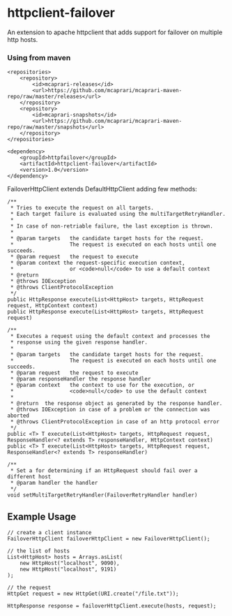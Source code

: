 httpclient-failover
===================

An extension to apache httpclient that adds support for failover on multiple http hosts.


### Using from maven

    <repositories>
        <repository>
            <id>mcaprari-releases</id>
            <url>https://github.com/mcaprari/mcaprari-maven-repo/raw/master/releases</url>
        </repository>
        <repository>
            <id>mcaprari-snapshots</id>
            <url>https://github.com/mcaprari/mcaprari-maven-repo/raw/master/snapshots</url>
        </repository>
    </repositories>

    <dependency>
        <groupId>httpfailover</groupId>
        <artifactId>httpclient-failover</artifactId>
        <version>1.0</version>
    </dependency>



FailoverHttpClient extends DefaultHttpClient adding few methods:

    /**
     * Tries to execute the request on all targets.
     * Each target failure is evaluated using the multiTargetRetryHandler.
     *
     * In case of non-retriable failure, the last exception is thrown.
     *
     * @param targets   the candidate target hosts for the request.
     *                  The request is executed on each hosts until one succeeds.
     * @param request   the request to execute
     * @param context the request-specific execution context,
     *                  or <code>null</code> to use a default context
     * @return
     * @throws IOException
     * @throws ClientProtocolException
     */
    public HttpResponse execute(List<HttpHost> targets, HttpRequest request, HttpContext context)
    public HttpResponse execute(List<HttpHost> targets, HttpRequest request)

    /**
     * Executes a request using the default context and processes the
     * response using the given response handler.
     *
     * @param targets   the candidate target hosts for the request.
     *                  The request is executed on each hosts until one succeeds.
     * @param request   the request to execute
     * @param responseHandler the response handler
     * @param context   the context to use for the execution, or
     *                  <code>null</code> to use the default context
     *
     * @return  the response object as generated by the response handler.
     * @throws IOException in case of a problem or the connection was aborted
     * @throws ClientProtocolException in case of an http protocol error
     */
    public <T> T execute(List<HttpHost> targets, HttpRequest request, ResponseHandler<? extends T> responseHandler, HttpContext context)
    public <T> T execute(List<HttpHost> targets, HttpRequest request, ResponseHandler<? extends T> responseHandler)

    /**
     * Set a for determining if an HttpRequest should fail over a different host
     * @param handler the handler
     */
    void setMultiTargetRetryHandler(FailoverRetryHandler handler)

## Example Usage

    // create a client instance
    FailoverHttpClient failoverHttpClient = new FailoverHttpClient();

    // the list of hosts
    List<HttpHost> hosts = Arrays.asList(
        new HttpHost("localhost", 9090),
        new HttpHost("localhost", 9191)
    );

    // the request
    HttpGet request = new HttpGet(URI.create("/file.txt"));

    HttpResponse response = failoverHttpClient.execute(hosts, request);
